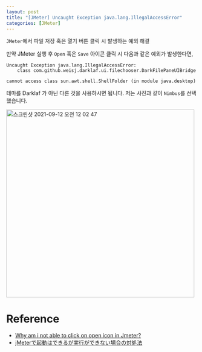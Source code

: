 ```yaml
---
layout: post
title: "[JMeter] Uncaught Exception java.lang.IllegalAccessError"
categories: [JMeter]
---
```


`JMeter`에서 파일 저장 혹은 열기 버튼 클릭 시 발생하는 예외 해결

만약 JMeter 실행 후 `Open` 혹은 `Save` 아이콘 클릭 시 다음과 같은 예외가 발생한다면,

```text
Uncaught Exception java.lang.IllegalAccessError: 
    class com.github.weisj.darklaf.ui.filechooser.DarkFilePaneUIBridge
    
cannot access class sun.awt.shell.ShellFolder (in module java.desktop) 
```

테마를 Darklaf 가 아닌 다른 것을 사용하시면 됩니다. 저는 사진과 같이 `Nimbus`를 선택했습니다.

<img width="497" alt="스크린샷 2021-09-12 오전 12 02 47" src="https://user-images.githubusercontent.com/56301069/133514207-59035b27-9031-40b7-986b-61cdda1c0ec1.png">

# Reference

- [Why am i not able to click on open icon in Jmeter?](https://stackoverflow.com/questions/67615212/why-am-i-not-able-to-click-on-open-icon-in-jmeter)
- [jMeterで起動はできるが実行ができない場合の対処法](https://ateliee.com/archives/3880)
